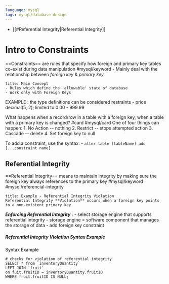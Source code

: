 ```yaml
---
language: mysql
tags: mysql/database-design
---
```


- [[#Referential Integrity|Referential Integrity]]

# Intro to Constraints



==Constraints==  are rules that specify how foreign and primary key tables co-exist during data manipulation #mysql/keyword
	- Mainly deal with the relationship between *foreign key* & *primary key*


```ad-info
title: Main Concept
- Rules which define the 'allowable' state of database
- Work only with Foreign Keys
```

EXAMPLE :
 the type definitions can be considered restraints
	 - price  decimal(5, 2); limited to 0.00 - 999.99


What happens when a record/row in a table with a foreign key, when a table with a primary key is changed? #card #mysql/card
	 One of four things can happen:
		 1. No Action -- nothing
		 2. Restrict -- stops attempted action
		 3. Cascade -- delete
		 4. Set foreign key to null


To add a constraint, use the syntax:
	- `alter table [tableName] add [...constraint name]`

## Referential Integrity

==Referential Integrity== means  to maintain integrity by making sure the foreign key always references to the primary key #mysql/keyword #mysql/referencial-integrity


```ad-example
title: Example - Referential Integrity Violation
Referential Integrity **Violation** occurs when a foreign key points to a non-existent primary key
```

***Enforcing Referential Integrity*** :
	- select storage engine that supports referential integrity
		- storage engine = software component that manages the storage of data
	-  add foreign key constraint

##### Referential Integrity Violation Syntax Example

<mark style="background: #FFFFFF">Syntax Example</mark> 
```mysql
# checks for violation of referential integrity
SELECT * from `inventoryQuantity`
LEFT JOIN `fruit`
on fuit.fruitID = inventoryQuantity.fruitID
WHERE fruit.fruitID IS NULL;
```
